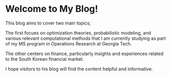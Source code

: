 # Welcome to My Blog!

This blog aims to cover two main topics;

The first focues on optimization theories, probabilistic modeling, and various relevant computational methods that I am currently studying as part of my MS program in Operations Research at Georgia Tech.

The other centers on finance, particularly insights and experiences related to the South Korean financial market.

I hope visitors to his blog will find the content helpful and informative.
